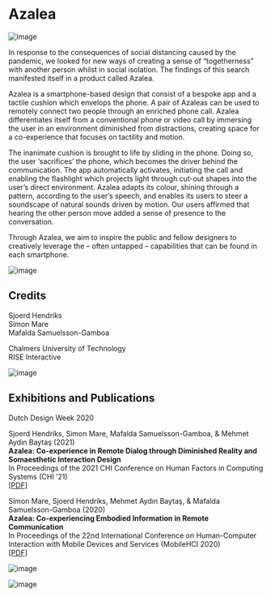 # Azalea

![image](https://user-images.githubusercontent.com/1661078/135834888-4d9c2942-4a87-466e-a38d-7a1cfe1c2a08.png)

In response to the consequences of social distancing caused by the pandemic, we looked for new ways of creating a sense of “togetherness” with another person whilst in social isolation. The findings of this search manifested itself in a product called Azalea.

Azalea is a smartphone-based design that consist of a bespoke app and a tactile cushion which envelops the phone. A pair of Azaleas can be used to remotely connect two people through an enriched phone call. Azalea differentiates itself from a conventional phone or video call by immersing the user in an environment diminished from distractions, creating space for a co-experience that focuses on tactility and motion.

The inanimate cushion is brought to life by sliding in the phone. Doing so, the user ‘sacrifices’ the phone, which becomes the driver behind the communication. The app automatically activates, initiating the call and enabling the flashlight which projects light through cut-out shapes into the user’s direct environment. Azalea adapts its colour, shining through a pattern, according to the user’s speech, and enables its users to steer a soundscape of natural sounds driven by motion. Our users affirmed that hearing the other person move added a sense of presence to the conversation.

Through Azalea, we aim to inspire the public and fellow designers to creatively leverage the – often untapped – capabilities that can be found in each smartphone.

![image](https://user-images.githubusercontent.com/1661078/135835100-006f1bc1-da5f-4547-94a6-7c567cceed35.png)

## Credits

Sjoerd Hendriks  
Simon Mare  
Mafalda Samuelsson-Gamboa

Chalmers University of Technology  
RISE Interactive

![image](https://user-images.githubusercontent.com/1661078/135835277-60bc0f1c-0e44-4931-8195-e4c21774a3c3.png)

## Exhibitions and Publications

Dutch Design Week 2020

Sjoerd Hendriks, Simon Mare, Mafalda Samuelsson-Gamboa, & Mehmet Aydın Baytaş (2021)  
**Azalea: Co-experience in Remote Dialog through Diminished Reality and Somaesthetic Interaction Design**  
In Proceedings of the 2021 CHI Conference on Human Factors in Computing Systems (CHI ’21)  
[\[PDF\]](pub/2021_CHI_Azalea.pdf)

Simon Mare, Sjoerd Hendriks, Mehmet Aydın Baytaş, & Mafalda Samuelsson-Gamboa (2020)  
**Azalea: Co-experiencing Embodied Information in Remote Communication**  
In Proceedings of the 22nd International Conference on Human-Computer Interaction with Mobile Devices and Services (MobileHCI 2020)  
[\[PDF\]](pub/2020_MobileHCI_Azalea.pdf)

![image](https://user-images.githubusercontent.com/1661078/135835565-fe3011ca-62b7-4901-851e-c1f0be785578.png)

![image](https://user-images.githubusercontent.com/1661078/135835910-3d4c4789-72e5-41b5-87d1-996fc660f386.png)
